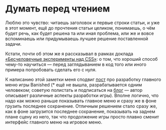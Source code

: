 # Думать перед чтением

Люблю это чувство: читаешь заголовок и первые строки статьи, и уже в этот момент, ещё до прочтения статьи целиком, понимаешь, о чём будет речь, как будет решена та или иная проблема, или же и вовсе вспоминаешь или придумываешь лучшее решение поставленной задачи.

Кстати, почти об этом же я рассказывал в рамках доклада [«Бесчеловечные эксперименты над CSS»](http://vimeo.com/34190518): о том, что хороший способ чему-то научиться — перед заглядыванием в код того или иного примера попробовать сделать его с нуля.

К написанию этой заметки меня сподвиг [пост](http://www.shiningrocksoftware.com/?p=1303) про разработку главного меню игры
<span class="sidenote" id="banished">Banished (* ещё не вышла, разрабатывается одним человеком; советую полистать и подписаться на [блог](http://www.shiningrocksoftware.com/) — автор описывает различные аспекты разработки игры)</span>. Вполне логично, что надо как можно раньше показывать главное меню и сразу же в фоне грузить последнее сохранение. Отличным решением стало сразу же, как в фоне загрузится последнее сохранение, показывать на заднем плане сцену из него, так что продолжение игры просто плавно сменит интерфейс главного меню на игровое меню.